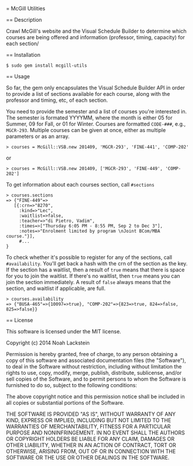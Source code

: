 = McGill Utilities

== Description

Crawl McGill's website and the Visual Schedule Builder to determine which courses are being offered and information (professor, timing, capacity) for each section/

== Installation

    $ sudo gem install mcgill-utils

== Usage

So far, the gem only encapsulates the Visual Schedule Builder API in order to provide a list of sections available for each course, along with the professor and timing, etc, of each section.

You need to provide the semester and a list of courses you're interested in. The semester is formated YYYYMM, where the month is either 05 for Summer, 09 for Fall, or 01 for Winter. Courses are formatted `CODE-###`, e.g., `MGCR-293`. Multiple courses can be given at once, either as multiple parameters or as an array.

    > courses = McGill::VSB.new 201409, 'MGCR-293', 'FINE-441', 'COMP-202'

or

    > courses = McGill::VSB.new 201409, ['MGCR-293', 'FINE-449', 'COMP-202']

To get information about each courses section, call `#sections`

    > courses.sections
    => {"FINE-449"=>
       [{:crn=>"8270",
         :kind=>"Lec",
         :waitlist=>false,
         :teacher=>"di Pietro, Vadim",
         :times=>["Thursday 6:05 PM - 8:55 PM, Sep 2 to Dec 3"],
         :notes=>"Enrolment limited by program \nJoint BCom/MBA course."}],
         #...
    }

To check whether it's possible to register for any of the sections, call `#availability`. You'll get back a hash with the crn of the section as the key. If the section has a waitlist, then a result of `true` means that there is space for you to join the waitlist. If there's no waitlist, then `true` means you can join the section immediately. A result of `false` always means that the section, and waitlist if applicable, are full.

    > courses.availability
    => {"BUSA-465"=>{10097=>true}, "COMP-202"=>{823=>true, 824=>false, 825=>false}}

== License

This software is licensed under the MIT license.

Copyright (c) 2014 Noah Lackstein

Permission is hereby granted, free of charge, to any person obtaining a copy
of this software and associated documentation files (the "Software"), to deal
in the Software without restriction, including without limitation the rights
to use, copy, modify, merge, publish, distribute, sublicense, and/or sell
copies of the Software, and to permit persons to whom the Software is
furnished to do so, subject to the following conditions:

The above copyright notice and this permission notice shall be included in
all copies or substantial portions of the Software.

THE SOFTWARE IS PROVIDED "AS IS", WITHOUT WARRANTY OF ANY KIND, EXPRESS OR
IMPLIED, INCLUDING BUT NOT LIMITED TO THE WARRANTIES OF MERCHANTABILITY,
FITNESS FOR A PARTICULAR PURPOSE AND NONINFRINGEMENT. IN NO EVENT SHALL THE
AUTHORS OR COPYRIGHT HOLDERS BE LIABLE FOR ANY CLAIM, DAMAGES OR OTHER
LIABILITY, WHETHER IN AN ACTION OF CONTRACT, TORT OR OTHERWISE, ARISING FROM,
OUT OF OR IN CONNECTION WITH THE SOFTWARE OR THE USE OR OTHER DEALINGS IN
THE SOFTWARE.